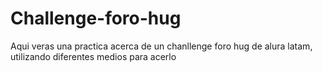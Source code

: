 # Challenge-foro-hug
Aqui veras una practica acerca de un chanllenge foro hug de alura latam, utilizando diferentes medios para acerlo
